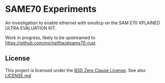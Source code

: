 # SAME70 Experiments

An investigation to enable ethernet with smoltcp on the SAM E70 XPLAINED ULTRA EVALUATION KIT.

Work in progress, likely to be upstreamed to https://github.com/michalfita/atsams70-rust.

## License

This project is licensed under the [BSD Zero Clause License]. See also [LICENSE.md]

[BSD Zero Clause License]: https://choosealicense.com/licenses/0bsd/
[LICENSE.md]: ./LICENSE.md
